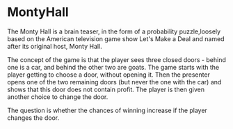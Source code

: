 # MontyHall
The Monty Hall is a brain teaser, in the form of a probability puzzle,loosely based on the American television game show Let's Make a Deal and named after its original host, Monty Hall.

The concept of the game is that the player sees three closed doors - behind one is a car, and behind the other two are goats. The game starts with the player getting to choose a door, without opening it. Then the presenter opens one of the two remaining doors (but never the one with the car) and shows that this door does not contain profit. The player is then given another choice to change the door.

The question is whether the chances of winning increase if the player changes the door.
